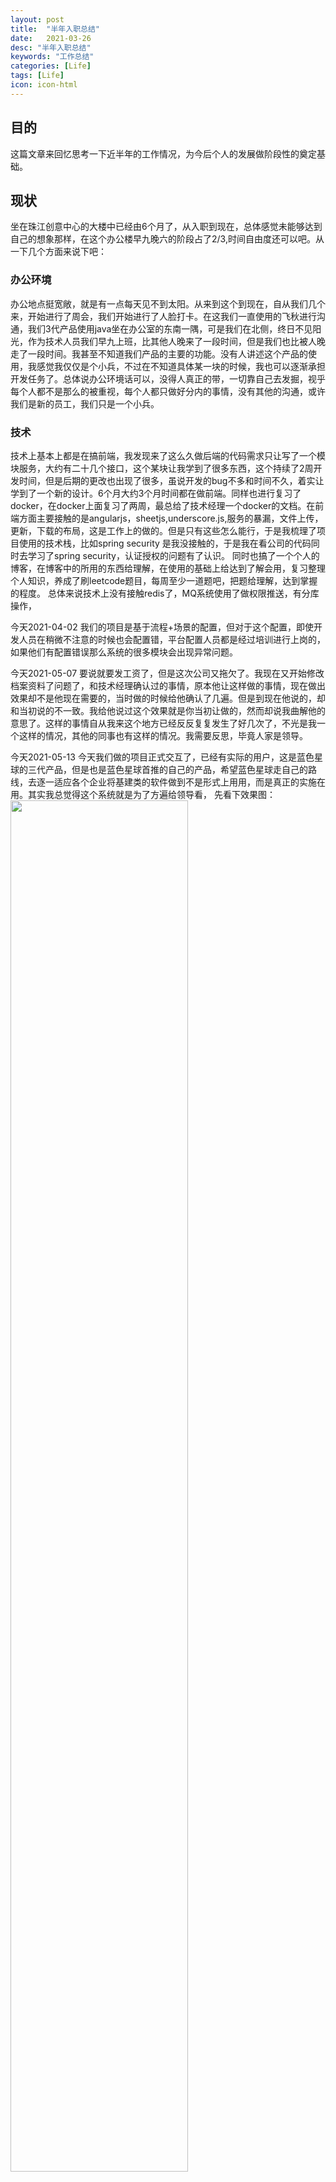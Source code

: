 ```yaml
---
layout: post
title:  "半年入职总结"
date:   2021-03-26
desc: "半年入职总结"
keywords: "工作总结"
categories: [Life]
tags: [Life]
icon: icon-html
---
```


## 目的
这篇文章来回忆思考一下近半年的工作情况，为今后个人的发展做阶段性的奠定基础。
## 现状
坐在珠江创意中心的大楼中已经由6个月了，从入职到现在，总体感觉未能够达到自己的想象那样，在这个办公楼早九晚六的阶段占了2/3,时间自由度还可以吧。从一下几个方面来说下吧：
### 办公环境
办公地点挺宽敞，就是有一点每天见不到太阳。从来到这个到现在，自从我们几个来，开始进行了周会，我们开始进行了人脸打卡。在这我们一直使用的飞秋进行沟通，我们3代产品使用java坐在办公室的东南一隅，可是我们在北侧，终日不见阳光，作为技术人员我们早九上班，比其他人晚来了一段时间，但是我们也比被人晚走了一段时间。我甚至不知道我们产品的主要的功能。没有人讲述这个产品的使用，我感觉我仅仅是个小兵，不过在不知道具体某一块的时候，我也可以逐渐承担开发任务了。总体说办公环境话可以，没得人真正的带，一切靠自己去发掘，视乎每个人都不是那么的被重视，每个人都只做好分内的事情，没有其他的沟通，或许我们是新的员工，我们只是一个小兵。

### 技术
技术上基本上都是在搞前端，我发现来了这么久做后端的代码需求只让写了一个模块服务，大约有二十几个接口，这个某块让我学到了很多东西，这个持续了2周开发时间，但是后期的更改也出现了很多，虽说开发的bug不多和时间不久，着实让学到了一个新的设计。6个月大约3个月时间都在做前端。同样也进行复习了docker，在docker上面复习了两周，最总给了技术经理一个docker的文档。在前端方面主要接触的是angularjs，sheetjs,underscore.js,服务的暴漏，文件上传，更新，下载的布局，这是工作上的做的。但是只有这些怎么能行，于是我梳理了项目使用的技术栈，比如spring security 是我没接触的，于是我在看公司的代码同时去学习了spring security，认证授权的问题有了认识。
同时也搞了一个个人的博客，在博客中的所用的东西给理解，在使用的基础上给达到了解会用，复习整理个人知识，养成了刷leetcode题目，每周至少一道题吧，把题给理解，达到掌握的程度。
总体来说技术上没有接触redis了，MQ系统使用了做权限推送，有分库操作，

今天2021-04-02
我们的项目是基于流程+场景的配置，但对于这个配置，即使开发人员在稍微不注意的时候也会配置错，平台配置人员都是经过培训进行上岗的，如果他们有配置错误那么系统的很多模块会出现异常问题。

今天2021-05-07
要说就要发工资了，但是这次公司又拖欠了。我现在又开始修改档案资料了问题了，和技术经理确认过的事情，原本他让这样做的事情，现在做出效果却不是他现在需要的，当时做的时候给他确认了几遍。但是到现在他说的，却和当初说的不一致。我给他说过这个效果就是你当初让做的，然而却说我曲解他的意思了。这样的事情自从我来这个地方已经反反复复发生了好几次了，不光是我一个这样的情况，其他的同事也有这样的情况。我需要反思，毕竟人家是领导。

今天2021-05-13
今天我们做的项目正式交互了，已经有实际的用户，这是蓝色星球的三代产品，但是也是蓝色星球首推的自己的产品，希望蓝色星球走自己的路线，去逐一适应各个企业将基建类的软件做到不是形式上用用，而是真正的实施在用。其实我总觉得这个系统就是为了方遍给领导看，
先看下效果图：
<img src="{{ site.img_path }}/blueearth.gif" width="75%">

虽然我感觉项目中有值得学习的地方很多，比如 流程处理，数据字典，代办任务，场景配置，权限配置，路由管理，我越来越多的疑问了：

我们做的要搞的新的开发区，从开始到开发区的成果都可以覆盖到这个项目中吗，


### 自身的问题
    缺少沟通，大多时候空闲。

## 未来
    

